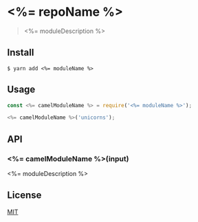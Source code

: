 # <%= repoName %>

> <%= moduleDescription %>

## Install

```
$ yarn add <%= moduleName %>
```

## Usage

```js
const <%= camelModuleName %> = require('<%= moduleName %>');

<%= camelModuleName %>('unicorns');
```

## API

### <%= camelModuleName %>(input)

<%= moduleDescription %>

## License

[MIT](./LICENSE)
